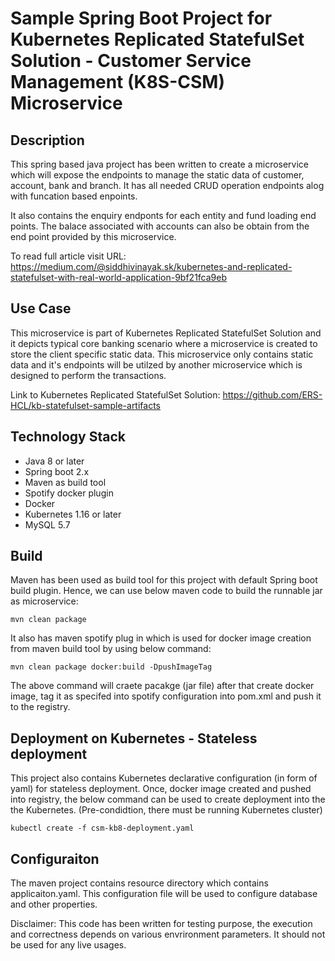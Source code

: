 # Sample Spring Boot Project for Kubernetes Replicated StatefulSet Solution - Customer Service Management (K8S-CSM) Microservice

## Description
This spring based java project has been written to create a microservice which will expose the endpoints to manage the static data of customer, account, bank and branch. It has all needed CRUD operation endpoints alog with funcation based enpoints.

It also contains the enquiry endponts for each entity and fund loading end points. The balace associated with accounts can also be obtain from the end point provided by this microservice.

To read full article visit URL: https://medium.com/@siddhivinayak.sk/kubernetes-and-replicated-statefulset-with-real-world-application-9bf21fca9eb


## Use Case
This microservice is part of Kubernetes Replicated StatefulSet Solution and it depicts typical core banking scenario where a microservice is created to store the client specific static data. This microservice only contains static data and it's endpoints will be utilzed by another microservice which is designed to perform the transactions.

Link to Kubernetes Replicated StatefulSet Solution: https://github.com/ERS-HCL/kb-statefulset-sample-artifacts

## Technology Stack
- Java 8 or later
- Spring boot 2.x
- Maven as build tool
- Spotify docker plugin
- Docker
- Kubernetes 1.16 or later
- MySQL 5.7


## Build
Maven has been used as build tool for this project with default Spring boot build plugin.
Hence, we can use below maven code to build the runnable jar as microservice:

```
mvn clean package
```

It also has maven spotify plug in which is used for docker image creation from maven build tool by using below command:

```
mvn clean package docker:build -DpushImageTag
```
The above command will craete pacakge (jar file) after that create docker image, tag it as specifed into spotify configuration into pom.xml and push it to the registry.


## Deployment on Kubernetes - Stateless deployment
This project also contains Kubernetes declarative configuration (in form of yaml) for stateless deployment. Once, docker image created and pushed into registry, the below command can be used to create deployment into the the Kubernetes. (Pre-condidtion, there must be running Kubernetes cluster)

```
kubectl create -f csm-kb8-deployment.yaml
```

## Configuraiton
The maven project contains resource directory which contains applicaiton.yaml. This configuration file will be used to configure database and other properties.

Disclaimer: This code has been written for testing purpose, the execution and correctness depends on various envrironment parameters. It should not be used for any live usages.
